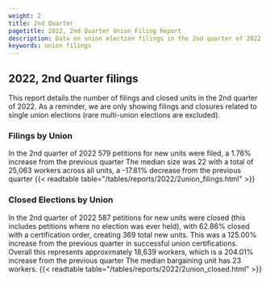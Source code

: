```yaml
---
weight: 2
title: 2nd Quarter
pagetitle: 2022, 2nd Quarter Union Filing Report
description: Data on union election filings in the 2nd quarter of 2022
keywords: union filings
---
```


## 2022, 2nd Quarter filings

This report details the number of filings and closed units in the 2nd quarter of 2022. As a reminder, we are only showing filings and closures related to single union elections (rare multi-union elections are excluded).

### Filings by Union
In the 2nd quarter of 2022 579 petitions for new units were filed, a 1.76% increase from the previous quarter The median size was 22 with a total of 25,063 workers across all units, a -17.81% decrease from the previous quarter
{{< readtable table="/tables/reports/2022/2union_filings.html" >}}

### Closed Elections by Union
In the 2nd quarter of 2022 587 petitions for new units were closed (this includes petitions where no election was ever held), with 62.86% closed with a certification order, creating 369 total new units. This was a 125.00% increase from the previous quarter in successful union certifications. Overall this represents approximately 18,639 workers, which is a 204.01% increase from the previous quarter The median bargaining unit has 23 workers.
{{< readtable table="/tables/reports/2022/2union_closed.html" >}}
